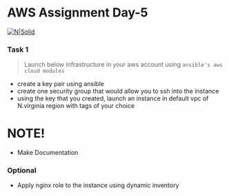 # AWS Assignment Day-5
 
[![N|Solid](https://upload.wikimedia.org/wikipedia/commons/thumb/5/5c/AWS_Simple_Icons_AWS_Cloud.svg/100px-AWS_Simple_Icons_AWS_Cloud.svg.png)](https://nodesource.com/products/nsolid)


### Task 1
> Launch below infrastructure in your aws account using `ansible's aws cloud modules`
  - create a key pair using ansible
  - create one security group that would allow you to ssh into the instance
  - using the key that you created, launch an instance in default vpc of N.virginia region with tags of your choice

#  NOTE!
  - Make Documentation

### Optional
  - Apply nginx role to the instance using dynamic inventory
